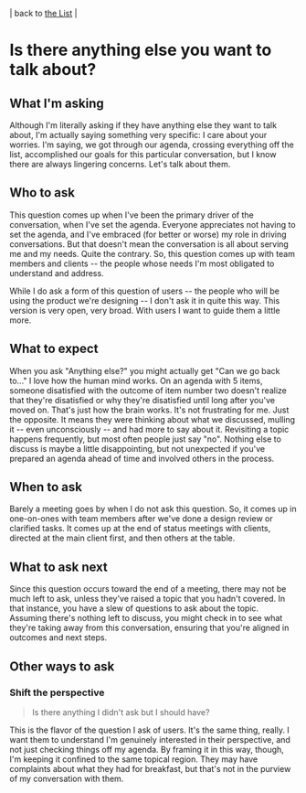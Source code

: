 | back to [the List](index.md) |

# Is there anything else you want to talk about?
## What I'm asking
Although I'm literally asking if they have anything else they want to talk about, I'm actually saying something very specific: I care about your worries. I'm saying, we got through our agenda, crossing everything off the list, accomplished our goals for this particular conversation, but I know there are always lingering concerns. Let's talk about them. 

## Who to ask
This question comes up when I've been the primary driver of the conversation, when I've set the agenda. Everyone appreciates not having to set the agenda, and I've embraced (for better or worse) my role in driving conversations. But that doesn't mean the conversation is all about serving me and my needs. Quite the contrary. So, this question comes up with team members and clients -- the people whose needs I'm most obligated to understand and address.

While I do ask a form of this question of users -- the people who will be using the product we're designing -- I don't ask it in quite this way. This version is very open, very broad. With users I want to guide them a little more.

## What to expect
When you ask "Anything else?" you might actually get "Can we go back to..." I love how the human mind works. On an agenda with 5 items, someone disatisfied with the outcome of item number two doesn't realize that they're disatisfied or why they're disatisfied until long after you've moved on. That's just how the brain works. It's not frustrating for me. Just the opposite. It means they were thinking about what we discussed, mulling it -- even unconsciously -- and had more to say about it. Revisiting a topic happens frequently, but most often people just say "no". Nothing else to discuss is maybe a little disappointing, but not unexpected if you've prepared an agenda ahead of time and involved others in the process.

## When to ask
Barely a meeting goes by when I do not ask this question. So, it comes up in one-on-ones with team members after we've done a design review or clarified tasks. It comes up at the end of status meetings with clients, directed at the main client first, and then others at the table.


## What to ask next
Since this question occurs toward the end of a meeting, there may not be much left to ask, unless they've raised a topic that you hadn't covered. In that instance, you have a slew of questions to ask about the topic. Assuming there's nothing left to discuss, you might check in to see what they're taking away from this conversation, ensuring that you're aligned in outcomes and next steps.

## Other ways to ask
### Shift the perspective
> Is there anything I didn't ask but I should have?

This is the flavor of the question I ask of users. It's the same thing, really. I want them to understand I'm genuinely interested in their perspective, and not just checking things off my agenda. By framing it in this way, though, I'm keeping it confined to the same topical region. They may have complaints about what they had for breakfast, but that's not in the purview of my conversation with them. 
